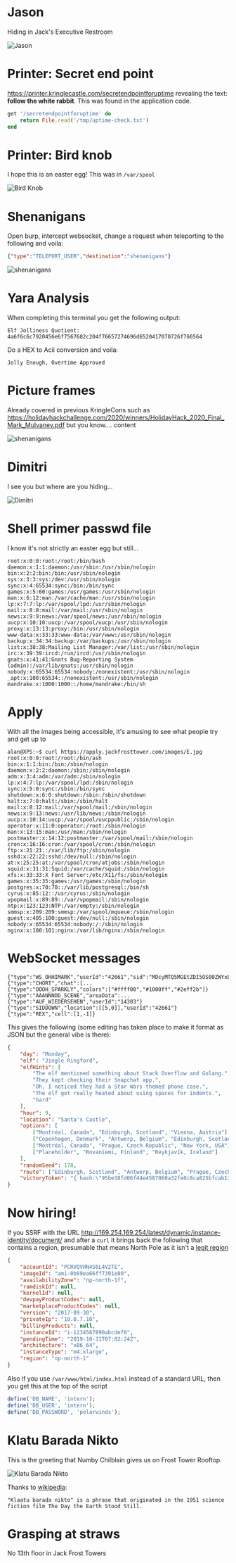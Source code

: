
# Jason

Hiding in Jack's Executive Restroom

![Jason](https://github.com/januszjasinski/KringleCon-IV/blob/main/Easter%20Eggs/jason.PNG "Jason")

#  Printer: Secret end point

https://printer.kringlecastle.com/secretendpointforuptime revealing the text: **follow the white rabbit**. This was found in the application code.

```ruby
get '/secretendpointforuptime' do
    return File.read('/tmp/uptime-check.txt')
end
```

#  Printer: Bird knob

I hope this is an easter egg! This was in `/var/spool`

![Bird Knob](https://github.com/januszjasinski/KringleCon-IV/blob/main/Easter%20Eggs/birdknob.png "Bird Knob")

#  Shenanigans

Open burp, intercept websocket, change a request when teleporting to the following and voila:

```json
{"type":"TELEPORT_USER","destination":"shenanigans"}
```

![shenanigans](https://github.com/januszjasinski/KringleCon-IV/blob/main/Easter%20Eggs/shenanigans.PNG "shenanigans")

# Yara Analysis

When completing this terminal you get the following output:

    Elf Jolliness Quotient: 4a6f6c6c7920456e6f7567682c204f76657274696d6520417070726f766564

Do a HEX to Acii conversion and voila:

    Jolly Enough, Overtime Approved

# Picture frames

Already covered in previous KringleCons such as https://holidayhackchallenge.com/2020/winners/HolidayHack_2020_Final_Mark_Mulvaney.pdf but you know.... content

![shenanigans](https://github.com/januszjasinski/KringleCon-IV/blob/main/Easter%20Eggs/frames.PNG "shenanigans")

# Dimitri

I see you but where are you hiding...

![Dimitri](https://github.com/januszjasinski/KringleCon-IV/blob/main/Easter%20Eggs/dimitri.gif "Dimitri")

# Shell primer passwd file

I know it's not strictly an easter egg but still...

    root:x:0:0:root:/root:/bin/bash
    daemon:x:1:1:daemon:/usr/sbin:/usr/sbin/nologin
    bin:x:2:2:bin:/bin:/usr/sbin/nologin
    sys:x:3:3:sys:/dev:/usr/sbin/nologin
    sync:x:4:65534:sync:/bin:/bin/sync
    games:x:5:60:games:/usr/games:/usr/sbin/nologin
    man:x:6:12:man:/var/cache/man:/usr/sbin/nologin
    lp:x:7:7:lp:/var/spool/lpd:/usr/sbin/nologin
    mail:x:8:8:mail:/var/mail:/usr/sbin/nologin
    news:x:9:9:news:/var/spool/news:/usr/sbin/nologin
    uucp:x:10:10:uucp:/var/spool/uucp:/usr/sbin/nologin
    proxy:x:13:13:proxy:/bin:/usr/sbin/nologin
    www-data:x:33:33:www-data:/var/www:/usr/sbin/nologin
    backup:x:34:34:backup:/var/backups:/usr/sbin/nologin
    list:x:38:38:Mailing List Manager:/var/list:/usr/sbin/nologin
    irc:x:39:39:ircd:/run/ircd:/usr/sbin/nologin
    gnats:x:41:41:Gnats Bug-Reporting System (admin):/var/lib/gnats:/usr/sbin/nologin
    nobody:x:65534:65534:nobody:/nonexistent:/usr/sbin/nologin
    _apt:x:100:65534::/nonexistent:/usr/sbin/nologin
    mandrake:x:1000:1000::/home/mandrake:/bin/sh

# Apply

With all the images being accessible, it's amusing to see what people try and get up to

    alan@XPS:~$ curl https://apply.jackfrosttower.com/images/E.jpg
    root:x:0:0:root:/root:/bin/ash
    bin:x:1:1:bin:/bin:/sbin/nologin
    daemon:x:2:2:daemon:/sbin:/sbin/nologin
    adm:x:3:4:adm:/var/adm:/sbin/nologin
    lp:x:4:7:lp:/var/spool/lpd:/sbin/nologin
    sync:x:5:0:sync:/sbin:/bin/sync
    shutdown:x:6:0:shutdown:/sbin:/sbin/shutdown
    halt:x:7:0:halt:/sbin:/sbin/halt
    mail:x:8:12:mail:/var/spool/mail:/sbin/nologin
    news:x:9:13:news:/usr/lib/news:/sbin/nologin
    uucp:x:10:14:uucp:/var/spool/uucppublic:/sbin/nologin
    operator:x:11:0:operator:/root:/sbin/nologin
    man:x:13:15:man:/usr/man:/sbin/nologin
    postmaster:x:14:12:postmaster:/var/spool/mail:/sbin/nologin
    cron:x:16:16:cron:/var/spool/cron:/sbin/nologin
    ftp:x:21:21::/var/lib/ftp:/sbin/nologin
    sshd:x:22:22:sshd:/dev/null:/sbin/nologin
    at:x:25:25:at:/var/spool/cron/atjobs:/sbin/nologin
    squid:x:31:31:Squid:/var/cache/squid:/sbin/nologin
    xfs:x:33:33:X Font Server:/etc/X11/fs:/sbin/nologin
    games:x:35:35:games:/usr/games:/sbin/nologin
    postgres:x:70:70::/var/lib/postgresql:/bin/sh
    cyrus:x:85:12::/usr/cyrus:/sbin/nologin
    vpopmail:x:89:89::/var/vpopmail:/sbin/nologin
    ntp:x:123:123:NTP:/var/empty:/sbin/nologin
    smmsp:x:209:209:smmsp:/var/spool/mqueue:/sbin/nologin
    guest:x:405:100:guest:/dev/null:/sbin/nologin
    nobody:x:65534:65534:nobody:/:/sbin/nologin
    nginx:x:100:101:nginx:/var/lib/nginx:/sbin/nologin

# WebSocket messages

    {"type":"WS_OHHIMARK","userId":"42661","sid":"MDcyMTQ5MGEtZDI5OS00ZWYxLTk1MDgtMmVmMDQ5NDliYjFh"}
    {"type":"CHORT","chat":[...
    {"type":"OOOH_SPARKLY","colors":["#ffff00","#1000ff","#2eff2b"]}
    {"type":"AAANNNDD_SCENE","areaData":...
    {"type":"AUF_WIEDERSEHEN","userId":"14303"}
    {"type":"SIDDOWN","location":[[5,0]],"userId":"42661"}
    {"type":"REX","cell":[1,-1]}

This gives the following (some editing has taken place to make it format as JSON but the general vibe is there):

```json
{
	"day": "Monday",
	"elf": "Jingle Ringford",
	"elfHints": [
		"The elf mentioned something about Stack Overflow and Golang.", 
		"They kept checking their Snapchat app.", 
		"Oh, I noticed they had a Star Wars themed phone case.", 
		"The elf got really heated about using spaces for indents.", 
		"hard"
	],
	"hour": 9,
	"location": "Santa's Castle",
	"options": [
		["Montréal, Canada", "Edinburgh, Scotland", "Vienna, Austria"],
		["Copenhagen, Denmark", "Antwerp, Belgium", "Edinburgh, Scotland"],
		["Montréal, Canada", "Prague, Czech Republic", "New York, USA"],
		["Placeholder", "Rovaniemi, Finland", "Reykjavík, Iceland"]
	],
	"randomSeed": 178,
	"route": ["Edinburgh, Scotland", "Antwerp, Belgium", "Prague, Czech Republic", "Placeholder"],
	"victoryToken": "{ hash:\"95be38fd06f44e4587060a32fe0c8ca825bfcab13fb9715090ca47632a4aabe5\", resourceId: \"eebff00a-1b54-448a-8aa0-97912e64c2b9\"}"
}
```

# Now hiring!

If you SSRF with the URL http://169.254.169.254/latest/dynamic/instance-identity/document/ and after a ```curl``` it brings back the following that contains a region, presumable that means North Pole as it isn't a [legit region](https://awsregion.info/)

```json
{
    "accountId": "PCRVQVHN4S0L4V2TE",
    "imageId": "ami-0b69ea66ff7391e80",
    "availabilityZone": "np-north-1f",
    "ramdiskId": null,
    "kernelId": null,
    "devpayProductCodes": null,
    "marketplaceProductCodes": null,
    "version": "2017-09-30",
    "privateIp": "10.0.7.10",
    "billingProducts": null,
    "instanceId": "i-1234567890abcdef0",
    "pendingTime": "2019-10-31T07:02:24Z",
    "architecture": "x86_64",
    "instanceType": "m4.xlarge",
    "region": "np-north-1"
}
```

Also if you use ```/var/www/html/index.html``` instead of a standard URL, then you get this at the top of the script

```php
define('DB_NAME', 'intern');
define('DB_USER', 'intern');
define('DB_PASSWORD', 'polarwinds');
```

# Klatu Barada Nikto

This is the greeting that Numby Chilblain gives us on Frost Tower Rooftop. 

![Klatu Barada Nikto](https://2021.kringlecon.com/images/avatars/trolls/aea3414c05da44768630e70b21908fda.png)

Thanks to [wikipedia](https://en.wikipedia.org/wiki/Klaatu_barada_nikto):

```"Klaatu barada nikto" is a phrase that originated in the 1951 science fiction film The Day the Earth Stood Still.```

# Grasping at straws

No 13th floor in Jack Frost Towers